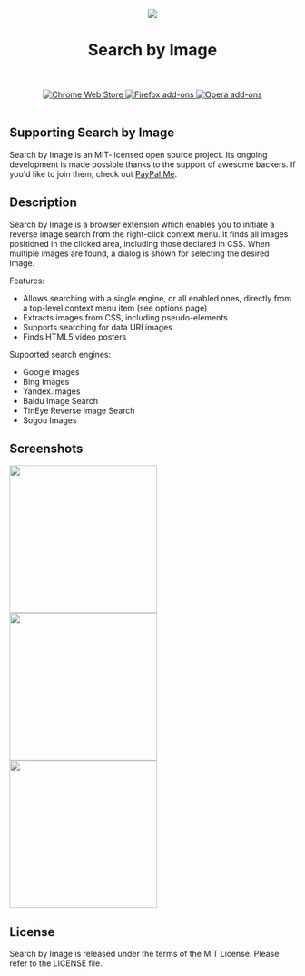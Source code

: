 <p align="center"><img src="https://i.imgur.com/7eMgOtm.png"></p>
<h1 align="center">Search by Image</h1>

<p align="center">
  </br></br>
  <a href="https://goo.gl/RRhFWb">
    <img src="https://i.imgur.com/THWsAVX.png" alt="Chrome Web Store">
  </a>
  <a href="https://goo.gl/bUZqLG">
    <img src="https://i.imgur.com/LkA07IB.png" alt="Firefox add-ons">
  </a>
  <a href="">
    <img src="https://i.imgur.com/wK10qEV.png" alt="Opera add-ons">
  </a>
  </br></br>
</p>

## Supporting Search by Image

Search by Image is an MIT-licensed open source project. Its ongoing
development is made possible thanks to the support of awesome backers.
If you'd like to join them, check out [PayPal.Me](https://goo.gl/BfygYx).

## Description

Search by Image is a browser extension which enables you to initiate
a reverse image search from the right-click context menu.
It finds all images positioned in the clicked area, including those
declared in CSS. When multiple images are found, a dialog is shown for
selecting the desired image.

Features:

* Allows searching with a single engine, or all enabled ones, directly
  from a top-level context menu item (see options page)
* Extracts images from CSS, including pseudo-elements
* Supports searching for data URI images
* Finds HTML5 video posters

Supported search engines:

* Google Images
* Bing Images
* Yandex.Images
* Baidu Image Search
* TinEye Reverse Image Search
* Sogou Images

## Screenshots

<p>
  <img width="260" src="https://i.imgur.com/p7iFFx4.png">
  <img width="260" src="https://i.imgur.com/zjWoMtK.png">
  <img width="260" src="https://i.imgur.com/28oEr8c.png">
</p>

## License

Search by Image is released under the terms of the MIT License.
Please refer to the LICENSE file.
